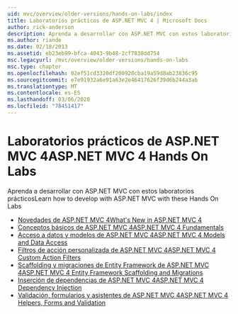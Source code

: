 ```yaml
---
uid: mvc/overview/older-versions/hands-on-labs/index
title: Laboratorios prácticos de ASP.NET MVC 4 | Microsoft Docs
author: rick-anderson
description: Aprenda a desarrollar con ASP.NET MVC con estos laboratorios prácticos
ms.author: riande
ms.date: 02/18/2013
ms.assetid: eb23eb99-bfca-4043-9b48-2cf7838dd754
msc.legacyurl: /mvc/overview/older-versions/hands-on-labs
msc.type: chapter
ms.openlocfilehash: 02ef51cd3320df200920cba19a59d8ab23836c95
ms.sourcegitcommit: e7e91932a6e91a63e2e46417626f39d6b244a3ab
ms.translationtype: MT
ms.contentlocale: es-ES
ms.lasthandoff: 03/06/2020
ms.locfileid: "78451417"
---
```

# <a name="aspnet-mvc-4-hands-on-labs"></a><span data-ttu-id="01090-103">Laboratorios prácticos de ASP.NET MVC 4</span><span class="sxs-lookup"><span data-stu-id="01090-103">ASP.NET MVC 4 Hands On Labs</span></span>

<span data-ttu-id="01090-104">Aprenda a desarrollar con ASP.NET MVC con estos laboratorios prácticos</span><span class="sxs-lookup"><span data-stu-id="01090-104">Learn how to develop with ASP.NET MVC with these Hands On Labs</span></span>

- [<span data-ttu-id="01090-105">Novedades de ASP.NET MVC 4</span><span class="sxs-lookup"><span data-stu-id="01090-105">What's New in ASP.NET MVC 4</span></span>](whats-new-in-aspnet-mvc-4.md)
- [<span data-ttu-id="01090-106">Conceptos básicos de ASP.NET MVC 4</span><span class="sxs-lookup"><span data-stu-id="01090-106">ASP.NET MVC 4 Fundamentals</span></span>](aspnet-mvc-4-fundamentals.md)
- [<span data-ttu-id="01090-107">Acceso a datos y modelos de ASP.NET MVC 4</span><span class="sxs-lookup"><span data-stu-id="01090-107">ASP.NET MVC 4 Models and Data Access</span></span>](aspnet-mvc-4-models-and-data-access.md)
- [<span data-ttu-id="01090-108">Filtros de acción personalizada de ASP.NET MVC 4</span><span class="sxs-lookup"><span data-stu-id="01090-108">ASP.NET MVC 4 Custom Action Filters</span></span>](aspnet-mvc-4-custom-action-filters.md)
- [<span data-ttu-id="01090-109">Scaffolding y migraciones de Entity Framework de ASP.NET MVC 4</span><span class="sxs-lookup"><span data-stu-id="01090-109">ASP.NET MVC 4 Entity Framework Scaffolding and Migrations</span></span>](aspnet-mvc-4-entity-framework-scaffolding-and-migrations.md)
- [<span data-ttu-id="01090-110">Inserción de dependencias de ASP.NET MVC 4</span><span class="sxs-lookup"><span data-stu-id="01090-110">ASP.NET MVC 4 Dependency Injection</span></span>](aspnet-mvc-4-dependency-injection.md)
- [<span data-ttu-id="01090-111">Validación, formularios y asistentes de ASP.NET MVC 4</span><span class="sxs-lookup"><span data-stu-id="01090-111">ASP.NET MVC 4 Helpers, Forms and Validation</span></span>](aspnet-mvc-4-helpers-forms-and-validation.md)
